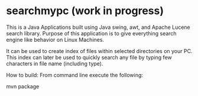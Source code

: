 # searchmypc (work in progress)

This is a Java Applications built using Java swing, awt, and Apache Lucene search library. Purpose of this application is
to give everything search engine like behavior on Linux Machines.

It can be used to create index of files within selected directories on your PC.  
This index can later be used to quickly search any file by typing few characters in file name (including type).


How to build:
From command line execute the following:

mvn package


